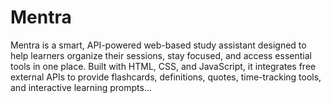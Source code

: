 # Mentra
Mentra is a smart, API-powered web-based study assistant designed to help learners organize their sessions, stay focused, and access essential tools in one place. Built with HTML, CSS, and JavaScript, it integrates free external APIs to provide flashcards, definitions, quotes, time-tracking tools, and interactive learning prompts...
